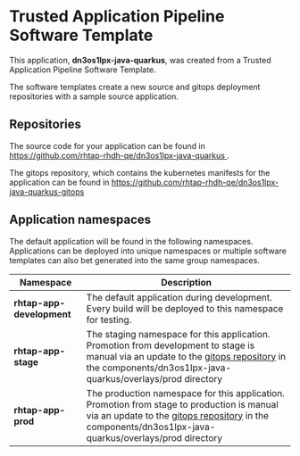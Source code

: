 # Trusted Application Pipeline Software Template

This application, **dn3os1lpx-java-quarkus**, was created from a Trusted Application Pipeline Software Template.

The software templates create a new source and gitops deployment repositories with a sample source application. 

## Repositories

The source code for your application can be found in [https://github.com/rhtap-rhdh-qe/dn3os1lpx-java-quarkus ](https://github.com/rhtap-rhdh-qe/dn3os1lpx-java-quarkus ).
 
The gitops repository, which contains the kubernetes manifests for the application can be found in 
[https://github.com/rhtap-rhdh-qe/dn3os1lpx-java-quarkus-gitops ](https://github.com/rhtap-rhdh-qe/dn3os1lpx-java-quarkus-gitops ) 

## Application namespaces 

The default application will be found in the following namespaces. Applications can be deployed into unique namespaces or multiple software templates can also bet generated into the same group namespaces.  

|  Namespace   |  Description   |  
| -------- | -------- |   
| **rhtap-app-development** | The default application during development. Every build will be deployed to this namespace for testing. | 
| **rhtap-app-stage** | The staging namespace for this application. Promotion from development to stage is manual via an update to the [gitops repository](https://github.com/rhtap-rhdh-qe/dn3os1lpx-java-quarkus-gitops ) in the components/dn3os1lpx-java-quarkus/overlays/prod directory |  
| **rhtap-app-prod** | The production namespace for this application. Promotion from stage to production is manual via an update to the [gitops repository](https://github.com/rhtap-rhdh-qe/dn3os1lpx-java-quarkus-gitops ) in the components/dn3os1lpx-java-quarkus/overlays/prod directory | 